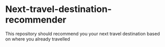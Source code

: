 # Next-travel-destination-recommender

This repository should recommend you your next travel destination based on where you already travelled
